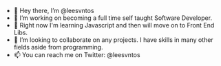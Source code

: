 - 👋 Hey there, I’m @leesvntos
- 👀 I’m working on becoming a full time self taught Software Developer.
- 🌱 Right now I'm learning Javascript and then will move on to Front End Libs.
- 💞️ I’m looking to collaborate on any projects.  I have skills in many other fields aside from programming.
- 📫 You can reach me on Twitter: @leesvntos

<!---
stacksantos/stacksantos is a ✨ special ✨ repository because its `README.md` (this file) appears on your GitHub profile.
You can click the Preview link to take a look at your changes.
--->

